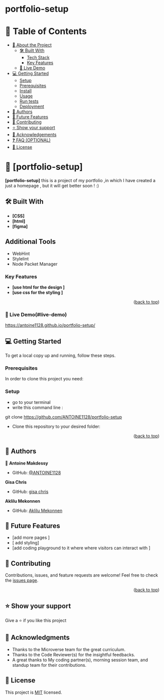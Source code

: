 <a name="Portfolio-setup-mobile-first"></a>

  <h1><b>portfolio-setup</b></h1>

</div>

# 📗 Table of Contents

- [📖 About the Project](#about-project)
  - [🛠 Built With](#built-with)
    - [Tech Stack](#tech-stack)
    - [Key Features](#key-features)
  - [🚀 Live Demo](#live-demo)
- [💻 Getting Started](#getting-started)
  - [Setup](#setup)
  - [Prerequisites](#prerequisites)
  - [Install](#install)
  - [Usage](#usage)
  - [Run tests](#run-tests)
  - [Deployment](#triangular_flag_on_post-deployment)
- [👥 Authors](#authors)
- [🔭 Future Features](#future-features)
- [🤝 Contributing](#contributing)
- [⭐️ Show your support](#support)
- [🙏 Acknowledgements](#acknowledgements)
- [❓ FAQ (OPTIONAL)](#faq)
- [📝 License](#license)

# 📖 [portfolio-setup] <a name="about-project"></a>

**[portfolio-setup]**  this is a project of my portfolio ,in which I have created a just a homepage , but it will get better soon ! :)

## 🛠 Built With <a name="built-with"></a>

- **[CSS]**
- **[html]**
- **[figma]**

## Additional Tools

- WebHint
- Stylelint
- Node Packet Manager
### Key Features <a name="key-features"></a>

- **[use html for the design ]**
- **[use css for the styling ]**
<p align="right">(<a href="#readme-top">back to top</a>)</p>

### 🚀 Live Demo(#live-demo)
https://antoine1128.github.io/portfolio-setup/
## 💻 Getting Started <a name="getting-started"></a>

To get a local copy up and running, follow these steps.

### Prerequisites

In order to clone this project you need:
 ### Setup
-  go to your terminal 
- write this command line : 

git clone https://github.com/ANTOINE1128/portfolio-setup 

- Clone this repository to your desired folder:

<p align="right">(<a href="#readme-top">back to top</a>)</p>

## 👥 Authors <a name="authors"></a>

👤 
 **Antoine Makdessy**

- GitHub: [@ANTOINE1128](https://github.com/ANTOINE1128)

**Gisa Chris**

- GitHub: [gisa chris](https://github.com/gisachris)

**Aklilu Mekonnen**

- GitHub: [Aklilu Mekonnen](https://github.com/akezeth)



## 🔭 Future Features <a name="future-features"></a>

- [add more pages ] 
- [ add styling]
- [add coding playground to it where where visitors can interact with ]

## 🤝 Contributing <a name="contributing"></a>

Contributions, issues, and feature requests are welcome!
Feel free to check the [issues page](https://github.com/ANTOINE1128/portfolio-setup/issues).

<p align="right">(<a href="#readme-top">back to top</a>)</p>



## ⭐️ Show your support <a name="support"></a>

Give a ⭐️ if you like this project 


## 🙏 Acknowledgments <a name="acknowledgements"></a>
- Thanks to the Microverse team for the great curriculum.
- Thanks to the Code Reviewer(s) for the insightful feedbacks.
- A great thanks to My coding partner(s), morning session team, and standup team for their contributions.


## 📝 License <a name="license"></a>

This project is [MIT](./LICENSE) licensed.
